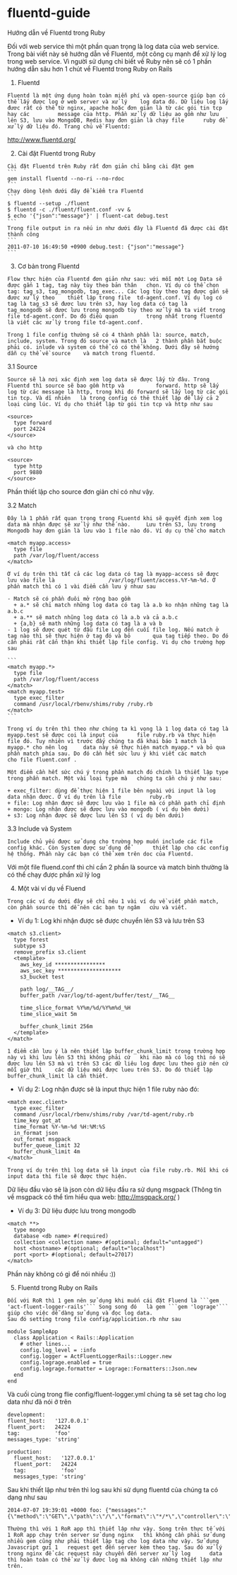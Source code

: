# fluentd-guide
Hướng dẫn về Fluentd trong Ruby

  Đối với web service thì một phần quan trọng là log data của web service. Trong bài viết này sẽ hướng dẫn về Fluentd, một công cụ mạnh để xử lý log trong web service. Vì người sử dụng chỉ biết về Ruby nên sẽ có 1 phần hướng dẫn sâu hơn 1 chút về Fluentd trong Ruby on Rails
  
  1. Fluentd
  
    Fluentd là một ứng dụng hoàn toàn miễn phí và open-source giúp bạn có thể lấy được log ở web server và xử lý    log data đó. Dữ liệu log lấy đươc rất có thể từ nginx, apache hoặc đơn giản là từ các gói tin tcp hay các         message của http. Phần xử lý dữ liệu ao gồm như lưu lên S3, lưu vào MongoDB, Redis hay đơn giản là chạy file      ruby để xử lý dữ liệu đó. Trang chủ về Fluentd:
  http://www.fluentd.org/

  2. Cài đặt Fluentd trong Ruby
  
    Cài đặt Fluentd trên Ruby rất đơn giản chỉ bằng cài đặt gem
    ```
    gem install fluentd --no-ri --no-rdoc
    ```
    Chạy dòng lệnh dưới đây để kiểm tra Fluentd
    ```
    $ fluentd --setup ./fluent
    $ fluentd -c ./fluent/fluent.conf -vv &
    $ echo '{"json":"message"}' | fluent-cat debug.test
    ```
    Trong file output in ra nếu in như dưới đây là Fluentd đã được cài đặt thành công
    ```
    2011-07-10 16:49:50 +0900 debug.test: {"json":"message"}
    ```
    
  3. Cơ bản trong Fluentd
  
    Flow thực hiện của Fluentd đơn giản như sau: với mỗi một Log Data sẽ được gắn 1 tag, tag này tùy theo bản thân   chọn. Ví dụ có thể chọn tag: tag_s3, tag_mongodb, tag_exec... Các log tùy theo tag được gắn sẽ đươc xử lý theo    thiết lập trong file  td-agent.conf. Ví dụ log có tag là tag_s3 sẽ đươc lưu trên s3, hay log data có tag là       tag_mongodb sẽ được lưu trong mongodb tùy theo xử lý mà ta viết trong file td-agent.conf. Do đó điều quan         trọng nhất trong fluentd là viết các xử lý trong file td-agent.conf.
  
    Trong 1 file config thường sẽ có 4 thành phần là: source, match, include, system. Trong đó source và match là   2 thành phần bắt buộc phải có. inlude và system có thể có có thể không. Dưới đây sẽ hướng dẫn cụ thể về source    và match trong fluentd.

  3.1 Source
  
    Source sẽ là nơi xác định xem log data sẽ được lấy từ đâu. Trong Fluentd thì source sẽ bao gồm http và          forward. http sẽ lấy log từ các message là http, trong khi đó forward sẽ lấy log từ các gói tin tcp. Và dĩ nhiên   là trong config có thẻ thiết lập để lấy cả 2 loại cùng lúc. Ví dụ cho thiết lập từ gói tin tcp và http như sau
  ```
  <source>
    type forward
    port 24224
  </source>
  
  và cho http
  
  <source>
    type http
    port 9880
  </source>
  ```
  
  Phần thiết lập cho source đơn giản chỉ có như vậy.
  
  3.2 Match
  
    Đây là 1 phần rất quan trọng trong FLuentd khi sẽ quyết định xem log data mà nhận được sẽ xử lý như thế nào.     Lưu trên S3, lưu trong Mongodb hay đơn giản là lưu vào 1 file nào đó. Ví dụ cụ thể cho match
  
  ```
  <match myapp.access>
    type file
    path /var/log/fluent/access
  </match>
  ```
  
    Ở ví dụ trên thì tất cả các log data có tag là myapp-access sẽ đươc lưu vào file là                 /var/log/fluent/access.%Y-%m-%d. Ở phần match thì có 1 vài điểm cần lưu ý nhuư sau
    
    - Match sẽ có phần đuôi mở rộng bao gồm
      + a.* sẽ chỉ match những log data có tag là a.b ko nhận những tag là a.b.c
      + a.** sẽ match nhũng log data có là a.b và cả a.b.c
      + {a,b} sẽ math những log data có tag là a và b
    - 1 log sẽ được quét từ đầu file Log đến cuối file log. Nếu match ở tag nào thì sẽ thực hiện ở tag đó và bỏ       qua tag tiếp theo. Do đó cần phải rất cẩn thận khi thiết lập file config. Vi dụ cho trường hợp sau
    
    ```
    <match myapp.*>
      type file
      path /var/log/fluent/access
    </match>
    <match myapp.test>
      type exec_filter
      command /usr/local/rbenv/shims/ruby /ruby.rb
    </match>
    ```
    
    Trong ví dụ trên thì theo như chúng ta kì vọng là 1 log data có tag là myapp.test sẽ được coi là input của      file ruby.rb và thực hiện file đó. Tuy nhiên vì trước đấy chúng ta đã khai báo 1 match là myapp.* cho nên log     data này sẽ thực hiện match myapp.* và bỏ qua phần match phía sau. Do đó cần hết sức lưu ý khi viết các match     cho file fluent.conf .
    
    Một điểm cần hết sức chú ý trong phần match đó chính là thiết lập type trong phần match. Một vài loại type mà   chúng ta cần chú ý như sau:
    
    + exec_filter: dùng để thực hiện 1 file bên ngoài với input là log data nhận đươc. Ở ví dụ trên là file         ruby.rb
    + file: Log nhận được sẽ được lưu vào 1 file mà có phần path chỉ định
    + mongo: Log nhận được sẽ được lưu vào mongodb ( ví dụ bên dưới)
    + s3: Log nhận được sẽ được lưu lên S3 ( ví dụ bên dưới)
    
    
    
  3.3 Include và System
  
    Include chủ yếu được sử dụng cho trường hợp muốn include các file config khác. Còn System được sử dụng để       thiết lập cho các config hệ thống. Phần này các bạn có thể xem trên doc của Fluentd.
    
  Với một file fluend.conf thì chỉ cần 2 phần là source và match bình thường là có thể chạy được phần xử lý log
  
  4. Một vài ví dụ về Fluend

    Trong các ví dụ dưới đây sẽ chỉ nêu 1 vài ví dụ về viết phần match, còn phần source thì dễ nên các bạn tự ngâm   cứu và viết.
  
 - Ví dụ 1: Log khi nhận được sẽ được chuyển lên S3 và lưu trên S3
 
  ```
  <match s3.client>
    type forest
    subtype s3
    remove_prefix s3.client
    <template>
      aws_key_id ****************
      aws_sec_key ********************
      s3_bucket test
  
      path log/__TAG__/
      buffer_path /var/log/td-agent/buffer/test/__TAG__
      
      time_slice_format %Y%m/%d/%Y%m%d_%H
      time_slice_wait 5m
      
      buffer_chunk_limit 256m
    </template>
  </match>
  ```
  
    1 điểm cần lưu ý là nên thiết lập buffer_chunk_limit trong trường hợp này vì khi lưu lên S3 thì không phải cứ   khi nào mà có log thì nó sẽ được lưu lên S3 mà vì trên S3 các dữ liêu log được lưu theo giờ nên cứ mỗi giờ thì    các dữ liệu mới được lueu trên S3. Do đó thiết lập buffer_chunk_limit là cần thiết.
    
  - Ví dụ 2: Log nhận được sẽ là input thực hiện 1 file ruby nào đó:
  
  ```
  <match exec.client>
    type exec_filter
    command /usr/local/rbenv/shims/ruby /var/td-agent/ruby.rb
    time_key got_at
    time_format %Y-%m-%d %H:%M:%S
    in_format json
    out_format msgpack
    buffer_queue_limit 32
    buffer_chunk_limit 4m
  </match>
  ```
  
    Trong ví dụ trên thì log data sẽ là input của file ruby.rb. Mỗi khi có input data thì file sẽ được thực hiện.
  Dữ liệu đầu vào sẽ là json còn dữ liệu đầu ra sử dụng msgpack (Thông tin về msgpack có thể tìm hiểu qua web:
  http://msgpack.org/ )
  
  - Ví dụ 3: Dữ liệu được lưu trong mongodb
  
  ```
  <match **>
    type mongo
    database <db name> #(required)
    collection <collection name> #(optional; default="untagged")
    host <hostname> #(optional; default="localhost")
    port <port> #(optional; default=27017)
  </match>
  ```
  
  Phần này không có gì để nói nhiều :))
  
  5. Fluentd trong Ruby on Rails
  
    Đối với RoR thì 1 gem nên sử dụng khi muốn cái đặt Fluend là ```gem 'act-fluent-logger-rails'``` Song song đó   là gem ```gem 'lograge'``` giúp cho việc dễ dàng sử dụng và đọc log data.
    Sau đó setting trong file config/application.rb như sau
 
  ```
  module SampleApp
    class Application < Rails::Application
      # other lines...
      config.log_level = :info
      config.logger = ActFluentLoggerRails::Logger.new
      config.lograge.enabled = true
      config.lograge.formatter = Lograge::Formatters::Json.new
    end
  end
  ```
  
  Và cuối cùng trong flie config/fluent-logger.yml chúng ta sẽ set tag cho log data như đã nói ở trên
  
  ```
  development:
  fluent_host:   '127.0.0.1'
  fluent_port:   24224
  tag:           'foo'
  messages_type: 'string'
  
  production:
    fluent_host:   '127.0.0.1'
    fluent_port:   24224
    tag:           'foo'
    messages_type: 'string'
  ```
  
  Sau khi thiết lập như trên thì log sau khi sử dụng fluentd của chúng ta có dạng như sau
  
  ```
  2014-07-07 19:39:01 +0000 foo: {"messages":"{\"method\":\"GET\",\"path\":\"/\",\"format\":\"*/*\",\"controller\":\"static_pages\",\"action\":\"home\",\"status\":200,\"duration\":550.14,\"view\":462.89,\"db\":1.2}","level":"INFO"}
  ```

    Thường thì với 1 RoR app thì thiết lập như vậy. Song trên thực tế với 1 RoR app chạy trên server sử dụng nginx   thì không cần phải sử dung nhiều gem cũng như phải thiết lập tag cho log data như vậy. Sử dụng Javascript gửi 1   request get đến server kèm theo tag. Sau đó xử lý trong nginx để các request này chuyển đến server xử lý log      data thì hoàn toàn có thể xử lý đươc log mà không cần những thiết lập như trên.
